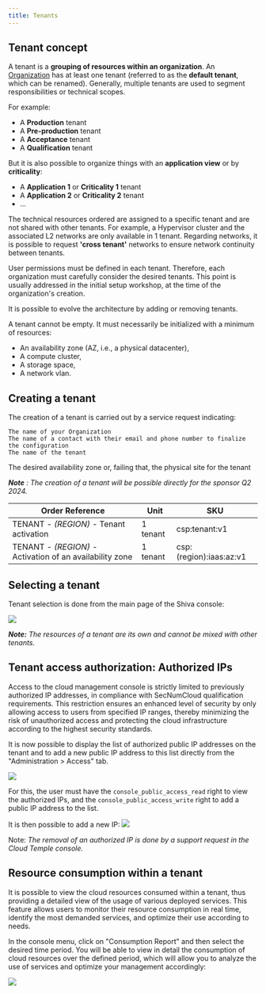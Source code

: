 ```yaml
---
title: Tenants
---
```


## Tenant concept

A tenant is a __grouping of resources within an organization__. An [Organization](organisations.md) has at least one tenant (referred to as the __default tenant__, which can be renamed). Generally, multiple tenants are used to segment responsibilities or technical scopes.

For example:

- A __Production__ tenant
- A __Pre-production__ tenant
- A __Acceptance__ tenant
- A __Qualification__ tenant

But it is also possible to organize things with an __application view__ or by __criticality__:

- A __Application 1__ or __Criticality 1__ tenant
- A __Application 2__ or __Criticality 2__ tenant
- ...

The technical resources ordered are assigned to a specific tenant and are not shared with other tenants. For example, a Hypervisor cluster and the associated L2 networks are only available in 1 tenant.
Regarding networks, it is possible to request __'cross tenant'__ networks to ensure network continuity between tenants.

User permissions must be defined in each tenant. Therefore, each organization must carefully consider the desired tenants. This point is usually addressed in the initial setup workshop, at the time of the organization's creation.

It is possible to evolve the architecture by adding or removing tenants.

A tenant cannot be empty. It must necessarily be initialized with a minimum of resources:

- An availability zone (AZ, i.e., a physical datacenter),
- A compute cluster,
- A storage space,
- A network vlan.

## Creating a tenant

The creation of a tenant is carried out by a service request indicating:

    The name of your Organization
    The name of a contact with their email and phone number to finalize the configuration
    The name of the tenant
The desired availability zone or, failing that, the physical site for the tenant

*__Note__ : The creation of a tenant will be possible directly for the sponsor Q2 2024.*

| Order Reference                                        | Unit    | SKU                     |  
|--------------------------------------------------------|---------|-------------------------|
| TENANT - *(REGION)* - Tenant activation                | 1 tenant | csp:tenant:v1           |
| TENANT - *(REGION)* - Activation of an availability zone | 1 tenant | csp:(region):iaas:az:v1 |


## Selecting a tenant

Tenant selection is done from the main page of the Shiva console:

![](images/shiva_tenant.png)

*__Note:__ The resources of a tenant are its own and cannot be mixed with other tenants.*

## Tenant access authorization: Authorized IPs

Access to the cloud management console is strictly limited to previously authorized IP addresses, in compliance with SecNumCloud qualification requirements. This restriction ensures an enhanced level of security by only allowing access to users from specified IP ranges, thereby minimizing the risk of unauthorized access and protecting the cloud infrastructure according to the highest security standards.

It is now possible to display the list of authorized public IP addresses on the tenant and to add a new public IP address to this list directly from the "Administration > Access" tab.

![](images/shiva_ip_access_management_01.png)

For this, the user must have the `console_public_access_read` right to view the authorized IPs, and the `console_public_access_write` right to add a public IP address to the list.

It is then possible to add a new IP:
![](images/shiva_ip_access_management_02.png)

Note: *The removal of an authorized IP is done by a support request in the Cloud Temple console.*

## Resource consumption within a tenant

It is possible to view the cloud resources consumed within a tenant, thus providing a detailed view of the usage of various deployed services. This feature allows users to monitor their resource consumption in real time, identify the most demanded services, and optimize their use according to needs.

In the console menu, click on "Consumption Report" and then select the desired time period. You will be able to view in detail the consumption of cloud resources over the defined period, which will allow you to analyze the use of services and optimize your management accordingly:

![](images/shiva_tenant_ressources_01.png)
